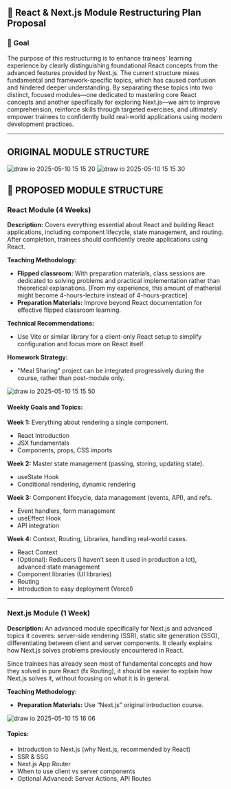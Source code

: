 ## 📘 React & Next.js Module Restructuring Plan Proposal

### 🎯 Goal

The purpose of this restructuring is to enhance trainees' learning experience by clearly distinguishing foundational React concepts from the advanced features provided by Next.js. The current structure mixes fundamental and framework-specific topics, which has caused confusion and hindered deeper understanding. By separating these topics into two distinct, focused modules—one dedicated to mastering core React concepts and another specifically for exploring Next.js—we aim to improve comprehension, reinforce skills through targeted exercises, and ultimately empower trainees to confidently build real-world applications using modern development practices.

---

## ORIGINAL MODULE STRUCTURE

![draw io 2025-05-10 15 15 20](https://github.com/user-attachments/assets/1129af41-d894-422a-8b56-b7ef8fd42d07)
![draw io 2025-05-10 15 15 30](https://github.com/user-attachments/assets/b3cee13d-472e-4e47-ac66-689b3b840ee1)


## 🧱 PROPOSED MODULE STRUCTURE

### React Module (4 Weeks)

**Description:**
Covers everything essential about React and building React applications, including component lifecycle, state management, and routing. After completion, trainees should confidently create applications using React.

**Teaching Methodology:**

* **Flipped classroom:** With preparation materials, class sessions are dedicated to solving problems and practical implementation rather than theoretical explanations. \[From my experience, this amount of matherial might become 4-hours-lecture instead of 4-hours-practice]
* **Preparation Materials:** Improve beyond React documentation for effective flipped classroom learning.

**Technical Recommendations:**

* Use Vite or similar library for a client-only React setup to simplify configuration and focus more on React itself.

**Homework Strategy:**

* "Meal Sharing" project can be integrated progressively during the course, rather than post-module only.

![draw io 2025-05-10 15 15 50](https://github.com/user-attachments/assets/8c98a4ae-aeed-41d1-afc2-33667ff6bd44)


#### Weekly Goals and Topics:

**Week 1:** Everything about rendering a single component.

* React Introduction
* JSX fundamentals
* Components, props, CSS imports

**Week 2:** Master state management (passing, storing, updating state).

* useState Hook
* Conditional rendering, dynamic rendering

**Week 3:** Component lifecycle, data management (events, API), and refs.

* Event handlers, form management
* useEffect Hook
* API integration

**Week 4:** Context, Routing, Libraries, handling real-world cases.

* React Context
* (Optional): Reducers (I haven’t seen it used in production a lot), advanced state management
* Component libraries (UI libraries)
* &#x20;Routing
* Introduction to easy deployment (Vercel)

---

### Next.js Module (1 Week)

**Description:** An advanced module specifically for Next.js and advanced topics it coveres: server-side rendering (SSR), static site generation (SSG), differentiating between client and server components. It clearly explains how Next.js solves problems previously encountered in React.

Since trainees has already seen most of fundamental concepts and how they solved in pure React (fx Routing), it should be easier to explain how Next.js solves it, without focusing on what it is in general.

**Teaching Methodology:**

* **Preparation Materials:** Use “Next.js” original introduction course.

![draw io 2025-05-10 15 16 06](https://github.com/user-attachments/assets/bece24ea-418c-436d-b6d3-89da91b631e4)

#### Topics:

* Introduction to Next.js (why Next.js, recommended by React)
* SSR & SSG
* Next.js App Router
* When to use client vs server components
* Optional Advanced: Server Actions, API Routes
